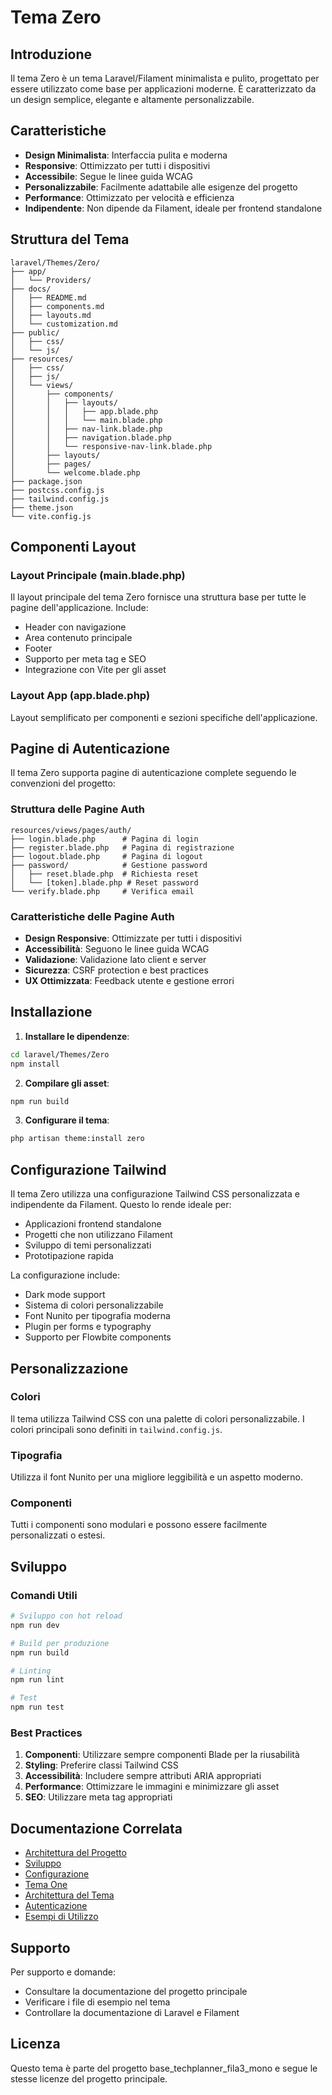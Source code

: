 # Tema Zero

## Introduzione

Il tema Zero è un tema Laravel/Filament minimalista e pulito, progettato per essere utilizzato come base per applicazioni moderne. È caratterizzato da un design semplice, elegante e altamente personalizzabile.

## Caratteristiche

- **Design Minimalista**: Interfaccia pulita e moderna
- **Responsive**: Ottimizzato per tutti i dispositivi
- **Accessibile**: Segue le linee guida WCAG
- **Personalizzabile**: Facilmente adattabile alle esigenze del progetto
- **Performance**: Ottimizzato per velocità e efficienza
- **Indipendente**: Non dipende da Filament, ideale per frontend standalone

## Struttura del Tema

```
laravel/Themes/Zero/
├── app/
│   └── Providers/
├── docs/
│   ├── README.md
│   ├── components.md
│   ├── layouts.md
│   └── customization.md
├── public/
│   ├── css/
│   └── js/
├── resources/
│   ├── css/
│   ├── js/
│   └── views/
│       ├── components/
│       │   ├── layouts/
│       │   │   ├── app.blade.php
│       │   │   └── main.blade.php
│       │   ├── nav-link.blade.php
│       │   ├── navigation.blade.php
│       │   └── responsive-nav-link.blade.php
│       ├── layouts/
│       ├── pages/
│       └── welcome.blade.php
├── package.json
├── postcss.config.js
├── tailwind.config.js
├── theme.json
└── vite.config.js
```

## Componenti Layout

### Layout Principale (main.blade.php)

Il layout principale del tema Zero fornisce una struttura base per tutte le pagine dell'applicazione. Include:

- Header con navigazione
- Area contenuto principale
- Footer
- Supporto per meta tag e SEO
- Integrazione con Vite per gli asset

### Layout App (app.blade.php)

Layout semplificato per componenti e sezioni specifiche dell'applicazione.

## Pagine di Autenticazione

Il tema Zero supporta pagine di autenticazione complete seguendo le convenzioni del progetto:

### Struttura delle Pagine Auth

```
resources/views/pages/auth/
├── login.blade.php      # Pagina di login
├── register.blade.php   # Pagina di registrazione
├── logout.blade.php     # Pagina di logout
├── password/            # Gestione password
│   ├── reset.blade.php  # Richiesta reset
│   └── [token].blade.php # Reset password
└── verify.blade.php     # Verifica email
```

### Caratteristiche delle Pagine Auth

- **Design Responsive**: Ottimizzate per tutti i dispositivi
- **Accessibilità**: Seguono le linee guida WCAG
- **Validazione**: Validazione lato client e server
- **Sicurezza**: CSRF protection e best practices
- **UX Ottimizzata**: Feedback utente e gestione errori

## Installazione

1. **Installare le dipendenze**:
```bash
cd laravel/Themes/Zero
npm install
```

2. **Compilare gli asset**:
```bash
npm run build
```

3. **Configurare il tema**:
```bash
php artisan theme:install zero
```

## Configurazione Tailwind

Il tema Zero utilizza una configurazione Tailwind CSS personalizzata e indipendente da Filament. Questo lo rende ideale per:

- Applicazioni frontend standalone
- Progetti che non utilizzano Filament
- Sviluppo di temi personalizzati
- Prototipazione rapida

La configurazione include:
- Dark mode support
- Sistema di colori personalizzabile
- Font Nunito per tipografia moderna
- Plugin per forms e typography
- Supporto per Flowbite components

## Personalizzazione

### Colori

Il tema utilizza Tailwind CSS con una palette di colori personalizzabile. I colori principali sono definiti in `tailwind.config.js`.

### Tipografia

Utilizza il font Nunito per una migliore leggibilità e un aspetto moderno.

### Componenti

Tutti i componenti sono modulari e possono essere facilmente personalizzati o estesi.

## Sviluppo

### Comandi Utili

```bash
# Sviluppo con hot reload
npm run dev

# Build per produzione
npm run build

# Linting
npm run lint

# Test
npm run test
```

### Best Practices

1. **Componenti**: Utilizzare sempre componenti Blade per la riusabilità
2. **Styling**: Preferire classi Tailwind CSS
3. **Accessibilità**: Includere sempre attributi ARIA appropriati
4. **Performance**: Ottimizzare le immagini e minimizzare gli asset
5. **SEO**: Utilizzare meta tag appropriati

## Documentazione Correlata

- [Architettura del Progetto](../../../../docs/architecture.md)
- [Sviluppo](../../../../docs/development.md)
- [Configurazione](../../../../docs/configuration.md)
- [Tema One](../One/docs/README.md)
- [Architettura del Tema](./architecture.md)
- [Autenticazione](./authentication.md)
- [Esempi di Utilizzo](./examples.md)

## Supporto

Per supporto e domande:
- Consultare la documentazione del progetto principale
- Verificare i file di esempio nel tema
- Controllare la documentazione di Laravel e Filament

## Licenza

Questo tema è parte del progetto base_techplanner_fila3_mono e segue le stesse licenze del progetto principale. 
